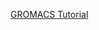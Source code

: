 [GROMACS Tutorial](http://www.bevanlab.biochem.vt.edu/Pages/Personal/justin/gmx-tutorials/lysozyme/05_EM.html)
